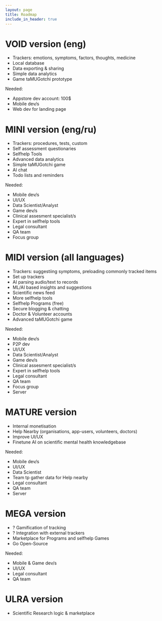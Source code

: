 ```yaml
---
layout: page
title: Roadmap
include_in_header: true
---
```



# VOID version (eng)
- Trackers: emotions, symptoms, factors, thoughts, medicine
- Local database
- Data exporting & sharing
- Simple data analytics
- Game taMUGotchi prototype


Needed: 
- Appstore dev account: 100$
- Mobile dev/s
- Web dev for landing page



# MINI version (eng/ru)
- Trackers: procedures, tests, custom
- Self assessment questionaries
- Selfhelp Tools
- Advanced data analytics
- Simple taMUGotchi game 
- AI chat
- Todo lists and reminders

Needed: 
- Mobile dev/s
- UI/UX 
- Data Scientist/Analyst
- Game dev/s
- Clinical assesment specialist/s
- Expert in selfhelp tools
- Legal consultant
- QA team
- Focus group


# MIDI version (all languages)
- Trackers: suggestiing symptoms, preloading commonly tracked items
- Set up trackers
- AI parsing audio/text to records
- ML/AI based insights and suggestions 
- Scientific news feed 
- More selfhelp tools
- Selfhelp Programs (free)
- Secure blogging & chatting
- Doctor & Volunteer accounts
- Advanced taMUGotchi game 

Needed: 
- Mobile dev/s
- P2P dev
- UI/UX 
- Data Scientist/Analyst
- Game dev/s
- Clinical assesment specialist/s
- Expert in selfhelp tools
- Legal consultant
- QA team
- Focus group
- Server 


# MATURE version
- Internal monetisation
- Help Nearby (organisations, app-users, volunteers, doctors)
- Improve UI/UX
- Finetune AI on scientific mental health knowledgebase

Needed: 
- Mobile dev/s
- UI/UX 
- Data Scientist
- Team tp gather data for Help nearby 
- Legal consultant
- QA team
- Server 


# MEGA version
- ? Gamification of tracking
- ? Integration with external trackers
- Marketplace for Programs and selfhelp Games
- Go Open-Source

Needed: 
- Mobile & Game dev/s
- UI/UX 
- Legal consultant
- QA team

# ULRA version
- Scientific Research logic & marketplace


